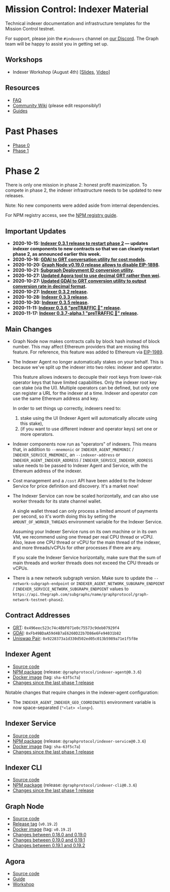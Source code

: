 # Mission Control: Indexer Material

Technical indexer documentation and infrastructure templates for the Mission Control testnet.

For support, please join the `#indexers` channel on [our
Discord](https://thegraph.com/discord). The Graph team will be happy to
assist you in getting set up.

## Workshops

- Indexer Workshop (August 4th) [[Slides](./files/indexer-workshop.pdf), [Video](https://www.youtube.com/watch?v=zRiJ_Q3EPH8)]

## Resources

- [FAQ](./faq.md)
- [Community Wiki](https://github.com/graphprotocol/mission-control-indexer/wiki) (please edit responsibly!)
- [Guides](./guides/README.md)

# Past Phases

- [Phase 0](phases/phase0.md)
- [Phase 1](phases/phase1.md)

# Phase 2

There is only one mission in phase 2: honest profit maximization. To compete
in phase 2, the indexer infrastructure needs to be updated to new releases.

Note: No new components were added aside from internal dependencies.

For NPM registry access, see the [NPM registry guide](guides/npm-registry.md).

## Important Updates

- **2020-10-15: [Indexer 0.3.1 release to restart phase 2](./updates/2020-10-15-indexer-release-to-restart-phase2.md) — updates
  indexer components to new contracts so that we can cleanly restart phase 2, as announced earlier this week.**
- **2020-10-16: [GDAI to GRT conversation utility for cost models](./utils/gdai-to-grt/).**
- **2020-10-20: [Graph Node v0.19.0 release allows to disable EIP-1898](./updates/2020-10-20-graph-node-v0.19.2.md).**
- **2020-10-21: [Subgraph Deployment ID conversion utility](./utils/subgraph-deployment-id-conversions).**
- **2020-10-27: [Updated Agora tool to use decimal GRT rather then wei](https://github.com/graphprotocol/agora).**
- **2020-10-27: [Updated GDAI to GRT conversion utility to output conversion rate in decimal format](./utils/gdai-to-grt).**
- **2020-10-27: [Indexer 0.3.2 release](./updates/2020-10-27-indexer-release-phase2-improvements.md).**
- **2020-10-28: [Indexer 0.3.3 release](./updates/2020-10-28-indexer-release-v0.3.3.md).**
- **2020-10-30: [Indexer 0.3.5 release](./updates/2020-10-30-indexer-release-v0.3.5.md).**
- **2020-11-11: [Indexer 0.3.6 "preTRAFFIC 🚦" release](./updates/2020-11-11-indexer-release-v0.3.6.md).**
- **2020-11-17: [Indexer 0.3.7-alpha.1 "preTRAFFIC 🚦" release](./updates/2020-11-17-indexer-release-v0.3.7alpha.md).**

## Main Changes

- Graph Node now makes contracts calls by block hash instead of block number.
  This may affect Ethereum providers that are missing this feature. For
  reference, this feature was added to Ethereum via
  [EIP-1989](https://eips.ethereum.org/EIPS/eip-1898).

- The Indexer Agent no longer automatically stakes on your behalf. This is
  because we've split up the indexer into two roles: indexer and operator.

  This feature allows indexers to decouple their root keys from lower-risk
  operator keys that have limited capabilities. Only the indexer root key can
  stake (via the UI). Multiple operators can be defined, but only one can
  register a URL for the indexer at a time. Indexer and operator _can_ use
  the same Ethereum address and key.

  In order to set things up correctly, indexers need to:

  1. stake using the UI (Indexer Agent will automatically allocate using this stake),
  2. (if you want to use different indexer and operator keys) set one or more operators.

- Indexer components now run as "operators" of indexers. This means that, in
  addition to `--mnemonic` or `INDEXER_AGENT_MNEMONIC` /
  `INDEXER_SERVICE_MNEMONIC`, an `--indexer-address` or
  `INDEXER_AGENT_INDEXER_ADDRESS` / `INDEXER_SERVICE_INDEXER_ADDRESS` value
  needs to be passed to Indexer Agent and Service, with the Ethereum address of
  the indexer.

- Cost management and a `/cost` API have been added to the Indexer Service for
  price definition and discovery. It's a market now!

- The Indexer Service can now be scaled horizontally, and can also
  use worker threads for its state channel wallet.

  A single wallet thread can only process a limited amount of payments per
  second, so it's worth doing this by setting the `AMOUNT_OF_WORKER_THREADS`
  environment variable for the Indexer Service.

  Assuming your Indexer Service runs on its own machine or in its own VM,
  we recommend using one thread per real CPU thread or vCPU. Also, leave
  one CPU thread or vCPU for the main thread of the indexer, and more
  threads/vCPUs for other processes if there are any.

  If you scale the Indexer Service horizontally, make sure that the
  sum of main threads and worker threads does not exceed the CPU threads
  or vCPUs.

* There is a new network subgraph version. Make sure to update the `--network-subgraph-endpoint` or `INDEXER_AGENT_NETWORK_SUBGRAPH_ENDPOINT` / `INDEXER_SERVICE_NETWORK_SUBGRAPH_ENDPOINT` values to `https://api.thegraph.com/subgraphs/name/graphprotocol/graph-network-testnet-phase2`.

## Contract Addresses

- [GRT](https://rinkeby.etherscan.io/address/0x496eec523c74c4BbF071e0c75573c9deb07929f4): `0x496eec523c74c4BbF071e0c75573c9deb07929f4`
- [GDAI](https://rinkeby.etherscan.io/address/0xFb49BDaA59d4B7aE6260D22b7D86e6Fe94031b82): `0xFb49BDaA59d4B7aE6260D22b7D86e6Fe94031b82`
- [Uniswap Pair](https://rinkeby.etherscan.io/address/0x9228373a1d330d502ed05c013b5989a71e1f5f8e): `0x9228373a1d330d502ed05c013b5989a71e1f5f8e`

## Indexer Agent

- [Source code](https://github.com/graphprotocol/indexer/)
- [NPM
  package](https://testnet.thegraph.com/npm-registry/-/web/detail/@graphprotocol/indexer-agent/v/0.3.6)
  (release: `@graphprotocol/indexer-agent@0.3.6`)
- [Docker image](https://hub.docker.com/repository/docker/graphprotocol/indexer-agent) (tag: `sha-63f5c7a`)
- [Changes since the last phase 1 release](https://github.com/graphprotocol/indexer/blob/master/packages/indexer-agent/CHANGELOG.md#030---2020-10-13)

Notable changes that require changes in the indexer-agent configuration:

- The `INDEXER_AGENT_INDEXER_GEO_COORDINATES` environment variable is now space-separated (`"<lat> <long>`).

## Indexer Service

- [Source code](https://github.com/graphprotocol/indexer/)
- [NPM package](https://testnet.thegraph.com/npm-registry/-/web/detail/@graphprotocol/indexer-service/v/0.3.6)
  (release: `@graphprotocol/indexer-service@0.3.6`)
- [Docker image](https://hub.docker.com/repository/docker/graphprotocol/indexer-service) (tag: `sha-63f5c7a`)
- [Changes since the last phase 1 release](https://github.com/graphprotocol/indexer/blob/master/packages/indexer-service/CHANGELOG.md#030---2020-10-13)

## Indexer CLI

- [Source code](https://github.com/graphprotocol/indexer/)
- [NPM package](https://testnet.thegraph.com/npm-registry/-/web/detail/@graphprotocol/indexer-cli/v/0.3.6)
  (release: `@graphprotocol/indexer-cli@0.3.6`)
- [Changes since the last phase 1 release](https://github.com/graphprotocol/indexer/blob/master/packages/indexer-cli/CHANGELOG.md#030---2020-10-13)

## Graph Node

- [Source code](https://github.com/graphprotocol/graph-node/)
- [Release
  tag](https://github.com/graphprotocol/graph-node/releases/tag/v0.19.2) (`v0.19.2`)
- [Docker image](https://hub.docker.com/layers/graphprotocol/graph-node/) (tag: `v0.19.2`)
- [Changes between 0.18.0 and 0.19.0](https://github.com/graphprotocol/graph-node/releases/tag/v0.19.0)
- [Changes between 0.19.0 and 0.19.1](https://github.com/graphprotocol/graph-node/releases/tag/v0.19.1)
- [Changes between 0.19.1 and 0.19.2](https://github.com/graphprotocol/graph-node/releases/tag/v0.19.2)

## Agora

- [Source code](https://github.com/graphprotocol/agora)
- [Guide](./guides/agora/language)
- [Workshop](https://www.youtube.com/watch?v=F88iqiCxj-s)

